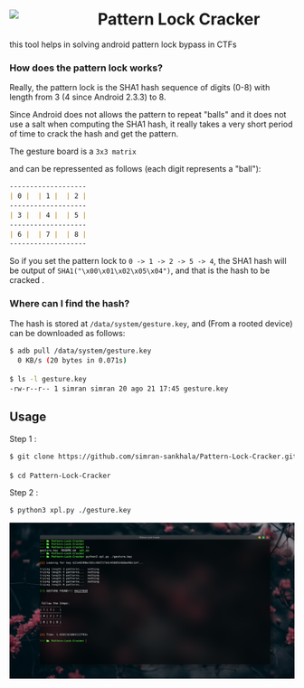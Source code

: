 <div style="display:block;text-align:left"><img align="left" src="https://images.idgesg.net/images/article/2021/12/android-security-100913715-large.jpg?auto=webp&quality=85,70" border="0" style="width:156px;">

# Pattern Lock Cracker
this tool helps in solving android pattern lock bypass in CTFs

### How does the pattern lock works?
Really, the pattern lock is the SHA1 hash sequence of digits (0-8) with length from 3 (4 since Android 2.3.3) to 8.

Since Android does not allows the pattern to repeat "balls" and it does not use a salt when computing the SHA1 hash, 
it really takes a very short period of time to crack the hash and get the pattern.

The gesture board is a `3x3 matrix`

and can be repressented as follows (each digit represents a "ball"):
```md
-------------------
| 0 |  | 1 |  | 2 |
-------------------
| 3 |  | 4 |  | 5 |
-------------------
| 6 |  | 7 |  | 8 |
-------------------
```

So if you set the pattern lock to `0 -> 1 -> 2 -> 5 -> 4`, the SHA1 hash will be output of `SHA1("\x00\x01\x02\x05\x04")`, 
and that is the hash to be cracked .

### Where can I find the hash?
The hash is stored at `/data/system/gesture.key`, and (From a rooted device) can be downloaded as follows:
```sh
$ adb pull /data/system/gesture.key
  0 KB/s (20 bytes in 0.071s)

$ ls -l gesture.key
-rw-r--r-- 1 simran simran 20 ago 21 17:45 gesture.key

```

## Usage

Step 1 :
```sh
$ git clone https://github.com/simran-sankhala/Pattern-Lock-Cracker.git

$ cd Pattern-Lock-Cracker
```
Step 2 :
```sh
$ python3 xpl.py ./gesture.key
```

![](poc.png)

